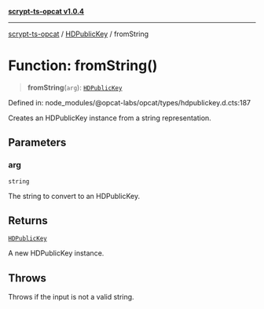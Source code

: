 [**scrypt-ts-opcat v1.0.4**](../../../README.md)

***

[scrypt-ts-opcat](../../../README.md) / [HDPublicKey](../README.md) / fromString

# Function: fromString()

> **fromString**(`arg`): [`HDPublicKey`](../../../classes/HDPublicKey.md)

Defined in: node\_modules/@opcat-labs/opcat/types/hdpublickey.d.cts:187

Creates an HDPublicKey instance from a string representation.

## Parameters

### arg

`string`

The string to convert to an HDPublicKey.

## Returns

[`HDPublicKey`](../../../classes/HDPublicKey.md)

A new HDPublicKey instance.

## Throws

Throws if the input is not a valid string.
